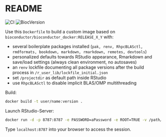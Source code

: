 # README

![CI](https://github.com/ATpoint/dockerBioc/actions/workflows/actions.yml/badge.svg)
![BiocVersion](https://img.shields.io/badge/Bioconductor%20version-3.17-000000?labelColor=87b13f&logo=r)
   
Use this `Dockerfile` to build a custom image based on `bioconductor/bioconductor_docker:RELEASE_X_Y` with:

- several boilerplate packages installed (`pak, renv, RhpcBLASctl, rmdformats, bookdown, markdown, rmarkdown, remotes, devtools`)
- personalized defaults towards RStudio appearance, Rmarkdown and save/load settings (always clean environment, no autosaves)
- an `renv` lockfile documenting all package versions after the build process in `/r_user_lib/lockfile_initial.json`
- set `/projectdir` as default path inside RStudio
- use `RhpcBLASctl` to disable implicit BLAS/OMP multithreading

Build:

```bash
docker build -t user/name:version .
```

Launch RStudio-Server: 

```bash
docker run -d -p 8787:8787 -e PASSWORD=aPassword -e ROOT=TRUE -v /path/to/data:/projectdir user/name:version
```

Type `localhost:8787` into your browser to access the session.
